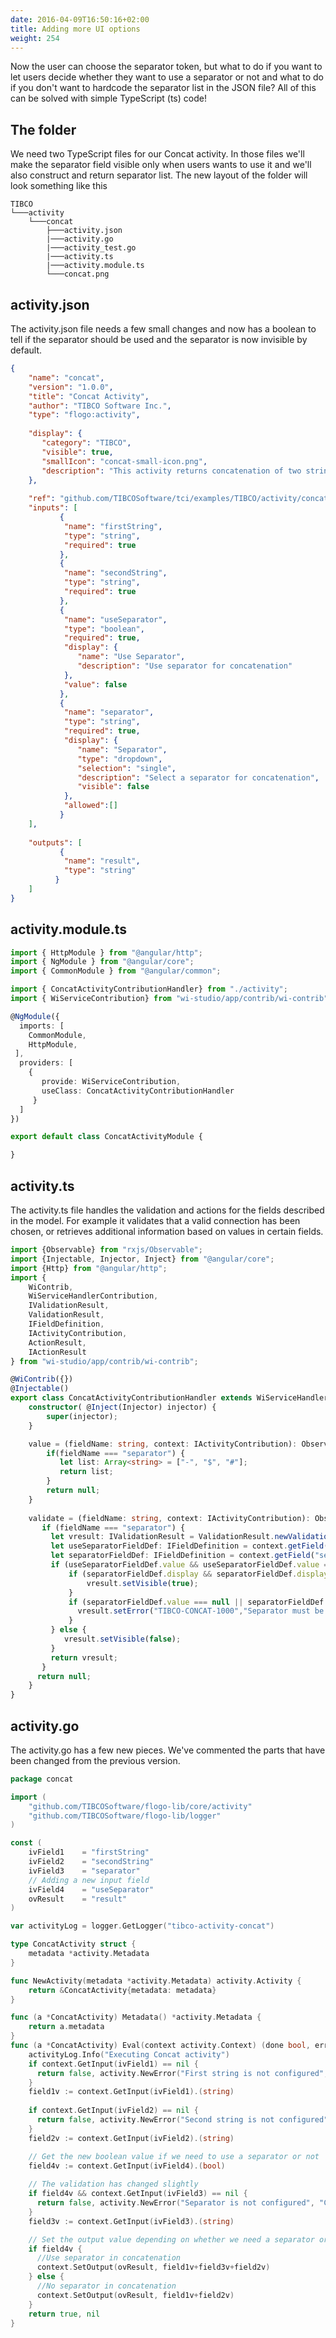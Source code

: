 ```yaml
---
date: 2016-04-09T16:50:16+02:00
title: Adding more UI options
weight: 254
---
```


Now the user can choose the separator token, but what to do if you want to let users decide whether they want to use a separator or not and what to do if you don't want to hardcode the separator list in the JSON file? All of this can be solved with simple TypeScript (ts) code! 

## The folder
We need two TypeScript files for our Concat activity. In those files we'll make the separator field visible only when users wants to use it and we'll also construct and return separator list. The new layout of the folder will look something like this
```
TIBCO
└───activity
    └───concat
        ├───activity.json
        |───activity.go
        |───activity_test.go
        |───activity.ts
        |───activity.module.ts
        └───concat.png
```

## activity.json
The activity.json file needs a few small changes and now has a boolean to tell if the separator should be used and the separator is now invisible by default.
```json
{
    "name": "concat",
    "version": "1.0.0",
    "title": "Concat Activity",
    "author": "TIBCO Software Inc.",
    "type": "flogo:activity",
     
    "display": {
       "category": "TIBCO",
       "visible": true,
       "smallIcon": "concat-small-icon.png",
       "description": "This activity returns concatenation of two strings"
    },
 
    "ref": "github.com/TIBCOSoftware/tci/examples/TIBCO/activity/concat",
    "inputs": [
           {
            "name": "firstString",
            "type": "string",
            "required": true
           },
           {
            "name": "secondString",
            "type": "string",
            "required": true
           },
           {
            "name": "useSeparator",
            "type": "boolean",
            "required": true,
            "display": {
               "name": "Use Separator",
               "description": "Use separator for concatenation"
            },
            "value": false
           },
           {
            "name": "separator",
            "type": "string",
            "required": true,
            "display": {
               "name": "Separator",
               "type": "dropdown",
               "selection": "single",
               "description": "Select a separator for concatenation",
               "visible": false
            },
            "allowed":[]
           }
    ],
  
    "outputs": [
           {
            "name": "result",
            "type": "string"
          }
    ]
}
```

## activity.module.ts
```typescript
import { HttpModule } from "@angular/http";
import { NgModule } from "@angular/core";
import { CommonModule } from "@angular/common";

import { ConcatActivityContributionHandler} from "./activity";
import { WiServiceContribution} from "wi-studio/app/contrib/wi-contrib";

@NgModule({
  imports: [
    CommonModule,
    HttpModule,
 ],
  providers: [
    {
       provide: WiServiceContribution,
       useClass: ConcatActivityContributionHandler
     }
  ]
})

export default class ConcatActivityModule {

}
```

## activity.ts
The activity.ts file handles the validation and actions for the fields described in the model. For example it validates that a valid connection has been chosen, or retrieves additional information based on values in certain fields.
```typescript
import {Observable} from "rxjs/Observable";
import {Injectable, Injector, Inject} from "@angular/core";
import {Http} from "@angular/http";
import {
    WiContrib,
    WiServiceHandlerContribution,
    IValidationResult,
    ValidationResult,
    IFieldDefinition,
    IActivityContribution,
    ActionResult,
    IActionResult
} from "wi-studio/app/contrib/wi-contrib";

@WiContrib({})
@Injectable()
export class ConcatActivityContributionHandler extends WiServiceHandlerContribution {
    constructor( @Inject(Injector) injector) {
        super(injector);
    }

    value = (fieldName: string, context: IActivityContribution): Observable<any> | any => {
        if(fieldName === "separator") {
           let list: Array<string> = ["-", "$", "#"];
           return list;
        } 
        return null;
    }
 
    validate = (fieldName: string, context: IActivityContribution): Observable<IValidationResult> | IValidationResult => {
       if (fieldName === "separator") {
         let vresult: IValidationResult = ValidationResult.newValidationResult();
         let useSeparatorFieldDef: IFieldDefinition = context.getField("useSeparator"); 
         let separatorFieldDef: IFieldDefinition = context.getField("separator");
         if (useSeparatorFieldDef.value && useSeparatorFieldDef.value === true) {
             if (separatorFieldDef.display && separatorFieldDef.display.visible == false) {
                 vresult.setVisible(true);
             } 
             if (separatorFieldDef.value === null || separatorFieldDef.value === "") {
               vresult.setError("TIBCO-CONCAT-1000","Separator must be configured");
             } 
         } else {
            vresult.setVisible(false);
         }
         return vresult;
       }
      return null; 
    }
}
```

## activity.go
The activity.go has a few new pieces. We've commented the parts that have been changed from the previous version.
```go
package concat

import (
	"github.com/TIBCOSoftware/flogo-lib/core/activity"
	"github.com/TIBCOSoftware/flogo-lib/logger"
)

const (
	ivField1    = "firstString"
	ivField2    = "secondString"
    ivField3    = "separator"
    // Adding a new input field
    ivField4    = "useSeparator"
    ovResult    = "result"
)

var activityLog = logger.GetLogger("tibco-activity-concat")

type ConcatActivity struct {
	metadata *activity.Metadata
}

func NewActivity(metadata *activity.Metadata) activity.Activity {
	return &ConcatActivity{metadata: metadata}
}

func (a *ConcatActivity) Metadata() *activity.Metadata {
	return a.metadata
}
func (a *ConcatActivity) Eval(context activity.Context) (done bool, err error) {
    activityLog.Info("Executing Concat activity")
    if context.GetInput(ivField1) == nil {
      return false, activity.NewError("First string is not configured", "CONCAT-4001", nil)
    }
    field1v := context.GetInput(ivField1).(string)
     
    if context.GetInput(ivField2) == nil {
      return false, activity.NewError("Second string is not configured", "CONCAT-4002", nil)
    }
    field2v := context.GetInput(ivField2).(string)

    // Get the new boolean value if we need to use a separator or not
    field4v := context.GetInput(ivField4).(bool)
  
    // The validation has changed slightly
    if field4v && context.GetInput(ivField3) == nil {
      return false, activity.NewError("Separator is not configured", "CONCAT-4003", nil)
    }
    field3v := context.GetInput(ivField3).(string)

    // Set the output value depending on whether we need a separator or not
    if field4v {
      //Use separator in concatenation
      context.SetOutput(ovResult, field1v+field3v+field2v)
    } else {
      //No separator in concatenation
      context.SetOutput(ovResult, field1v+field2v)
    }
	return true, nil
}

```